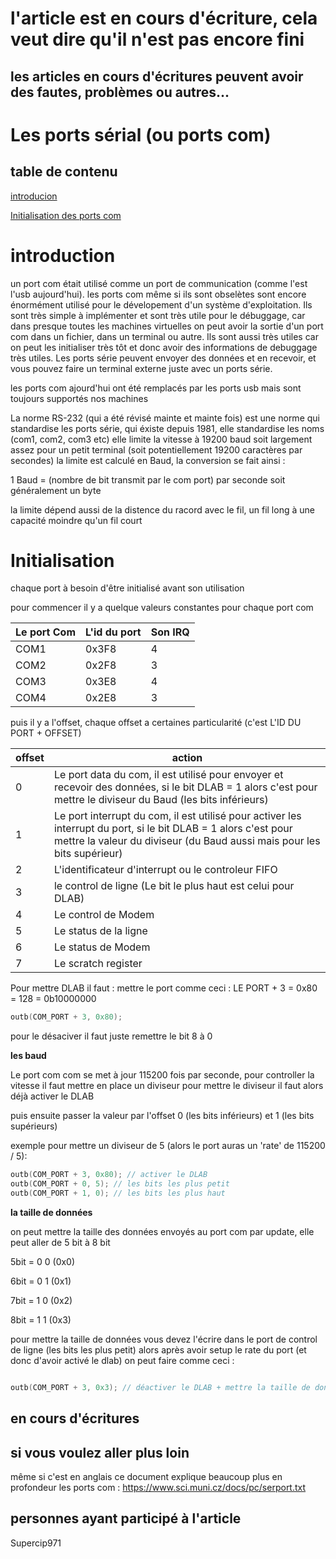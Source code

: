# l'article est en cours d'écriture, cela veut dire qu'il n'est pas encore fini
## les articles en cours d'écritures peuvent avoir des fautes, problèmes ou autres...
# Les ports sérial (ou ports com)
## table de contenu




[introducion](#introduction)

[Initialisation des ports com](#Initialisation)

# introduction


un port com était utilisé comme un port de communication (comme l'est l'usb aujourd'hui).
les ports com même si ils sont obselètes sont encore énormément utilisé pour le dévelopement d'un système d'exploitation. Ils sont très simple à implémenter et sont très utile pour le débuggage, car dans presque toutes les machines virtuelles on peut avoir la sortie d'un port com dans un fichier, dans un terminal ou autre. Ils sont aussi très utiles car on peut les initialiser très tôt et donc avoir des informations de debuggage très utiles. 
Les ports série peuvent envoyer des données et en recevoir, et vous pouvez faire un terminal externe juste avec un ports série. 

les ports com ajourd'hui ont été remplacés par les ports usb mais sont toujours supportés nos machines

La norme RS-232 (qui a été révisé mainte et mainte fois) est une norme qui standardise les ports série, qui éxiste depuis 1981, elle standardise les noms (com1, com2, com3 etc)
elle limite la vitesse à 19200 baud soit largement assez pour un petit terminal (soit potentiellement 19200 caractères par secondes)
la limite est calculé en Baud, la conversion se fait ainsi :

1 Baud = (nombre de bit transmit par le com port) par seconde
soit généralement un byte 


la limite dépend aussi de la distence du racord avec le fil, un fil long à une capacité moindre qu'un fil court 

# Initialisation

chaque port à besoin d'être initialisé avant son utilisation


pour commencer il y a quelque valeurs constantes pour chaque port com 

| Le port Com | L'id du port  | Son IRQ       |
|-------------|---------------|---------------|
| COM1        | 0x3F8         | 4  
| COM2        | 0x2F8         | 3
| COM3        | 0x3E8         | 4
| COM4        | 0x2E8         | 3

puis il y a l'offset, chaque offset a certaines particularité 
(c'est L'ID DU PORT + OFFSET)




| offset      | action        |
|-------------|---------------|
| 0         | Le port data du com, il est utilisé pour envoyer  et recevoir des données, si le bit DLAB = 1 alors c'est pour mettre le diviseur du Baud   (les bits inférieurs)        |   
| 1        | Le port interrupt du com, il est utilisé pour activer les interrupt du port, si le bit DLAB = 1 alors c'est pour mettre la valeur du diviseur (du Baud aussi mais pour les bits supérieur)         |
| 2        | L'identificateur d'interrupt ou le controleur FIFO          | 
| 3        | le control de ligne (Le bit le plus haut est celui pour      DLAB)         |
| 4        | Le control de Modem  |
| 5        | Le status de la ligne |
| 6        | Le status de Modem |
| 7        | Le scratch register | 




Pour mettre DLAB il faut :
mettre le port comme ceci :
LE PORT + 3  = 0x80 = 128 = 0b10000000

```cpp
outb(COM_PORT + 3, 0x80);
```
pour le désaciver il faut juste remettre le bit 8 à 0


__les baud__

Le port com com se met à jour 115200 fois par seconde, pour controller la vitesse il faut mettre en place un diviseur 
pour mettre le diviseur il faut alors déjà activer le DLAB

puis ensuite passer la valeur par l'offset 0 (les bits inférieurs) et 1 (les bits supérieurs) 

exemple pour mettre un diviseur de 5 (alors le port auras un 'rate' de 115200 / 5):
```cpp
outb(COM_PORT + 3, 0x80); // activer le DLAB
outb(COM_PORT + 0, 5); // les bits les plus petit 
outb(COM_PORT + 1, 0); // les bits les plus haut
```


__la taille de données__


on peut mettre la taille des données envoyés au port com par update, 
elle peut aller de 5 bit à 8 bit

5bit = 0 0 (0x0)

6bit = 0 1 (0x1)

7bit = 1 0 (0x2)

8bit = 1 1 (0x3)

pour mettre la taille de données vous devez l'écrire dans le port de control de ligne (les bits les plus petit)
alors après avoir setup le rate du port (et donc d'avoir activé le dlab) on peut faire comme ceci : 
```cpp

outb(COM_PORT + 3, 0x3); // déactiver le DLAB + mettre la taille de donnée à 8 donc un char/unsigned char en c++


```

## en cours d'écritures 
## si vous voulez aller plus loin
même si c'est en anglais ce document explique beaucoup plus en profondeur les ports com : 
https://www.sci.muni.cz/docs/pc/serport.txt

## personnes ayant participé à l'article 
Supercip971